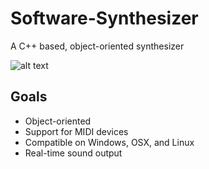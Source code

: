 # Software-Synthesizer
A C++ based, object-oriented synthesizer

![alt text](https://en.wikipedia.org/wiki/Waveform#/media/File:Waveforms.svg "Logo Title Text 1")

## Goals
* Object-oriented
* Support for MIDI devices
* Compatible on Windows, OSX, and Linux
* Real-time sound output
